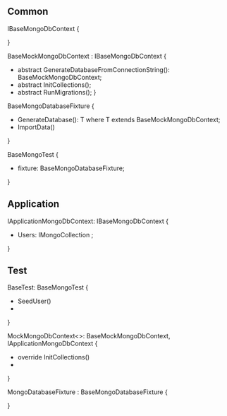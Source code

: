 ## Common
IBaseMongoDbContext { 
    
}

BaseMockMongoDbContext : IBaseMongoDbContext 
{
- abstract GenerateDatabaseFromConnectionString(): BaseMockMongoDbContext;
- abstract InitCollections();
- abstract RunMigrations();
}

BaseMongoDatabaseFixture
{
- GenerateDatabase<T>(): T where T extends BaseMockMongoDbContext;
- ImportData()

}

BaseMongoTest {
- fixture: BaseMongoDatabaseFixture;


}

## Application
IApplicationMongoDbContext: IBaseMongoDbContext
{
- Users: IMongoCollection<User> ;

}


## Test
BaseTest: BaseMongoTest {
- SeedUser()
- 
}

MockMongoDbContext<>: BaseMockMongoDbContext, IApplicationMongoDbContext 
{
- override InitCollections()
- 
}
  
MongoDatabaseFixture : BaseMongoDatabaseFixture
{

}
